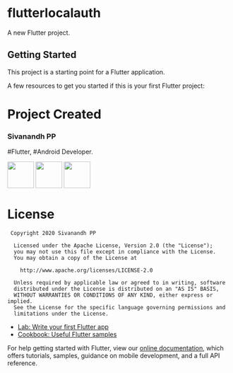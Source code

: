 # flutterlocalauth

A new Flutter project.

## Getting Started

This project is a starting point for a Flutter application.

A few resources to get you started if this is your first Flutter project:


# Project Created
### Sivanandh PP
 #Flutter, #Android Developer.

 <a href="https://www.instagram.com/siva_nandh"><img src="https://github.com/Sivanandhpp/Social-Meadia-Icons-master/blob/master/Icons-logos/instagram-circle.png" width="60"></a>   <a href="https://www.facebook.com/i.sivanandh"><img src="https://github.com/Sivanandhpp/Social-Meadia-Icons-master/blob/master/Icons-logos/facebook-circle.png" width="60"></a>   <a href="https://twitter.com/Siva__nandh"><img src="https://github.com/Sivanandhpp/Social-Meadia-Icons-master/blob/master/Icons-logos/twitter-circle.png" width="60"></a>

 

# License
```
 Copyright 2020 Sivanandh PP

  Licensed under the Apache License, Version 2.0 (the "License");
  you may not use this file except in compliance with the License.
  You may obtain a copy of the License at

    http://www.apache.org/licenses/LICENSE-2.0

  Unless required by applicable law or agreed to in writing, software
  distributed under the License is distributed on an "AS IS" BASIS,
  WITHOUT WARRANTIES OR CONDITIONS OF ANY KIND, either express or implied.
  See the License for the specific language governing permissions and
  limitations under the License.
```

- [Lab: Write your first Flutter app](https://flutter.io/docs/get-started/codelab)
- [Cookbook: Useful Flutter samples](https://flutter.io/docs/cookbook)

For help getting started with Flutter, view our 
[online documentation](https://flutter.io/docs), which offers tutorials, 
samples, guidance on mobile development, and a full API reference.
